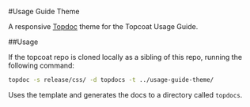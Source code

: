 #Usage Guide Theme

A responsive [Topdoc](http://github.io/topcoat/topdoc) theme for the Topcoat Usage Guide.


##Usage

If the topcoat repo is cloned locally as a sibling of this repo, running the following command:

```bash
topdoc -s release/css/ -d topdocs -t ../usage-guide-theme/
```

Uses the template and generates the docs to a directory called `topdocs`.
